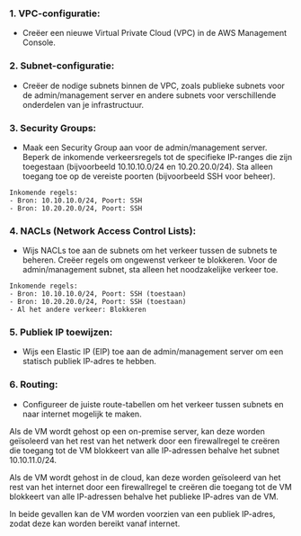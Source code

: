 
### 1. **VPC-configuratie:**
   - Creëer een nieuwe Virtual Private Cloud (VPC) in de AWS Management Console.

### 2. **Subnet-configuratie:**
   - Creëer de nodige subnets binnen de VPC, zoals publieke subnets voor de admin/management server en andere subnets voor verschillende onderdelen van je infrastructuur.

### 3. **Security Groups:**
   - Maak een Security Group aan voor de admin/management server. Beperk de inkomende verkeersregels tot de specifieke IP-ranges die zijn toegestaan (bijvoorbeeld 10.10.10.0/24 en 10.20.20.0/24). Sta alleen toegang toe op de vereiste poorten (bijvoorbeeld SSH voor beheer).

```plaintext
Inkomende regels:
- Bron: 10.10.10.0/24, Poort: SSH
- Bron: 10.20.20.0/24, Poort: SSH
```

### 4. **NACLs (Network Access Control Lists):**
   - Wijs NACLs toe aan de subnets om het verkeer tussen de subnets te beheren. Creëer regels om ongewenst verkeer te blokkeren. Voor de admin/management subnet, sta alleen het noodzakelijke verkeer toe.

```plaintext
Inkomende regels:
- Bron: 10.10.10.0/24, Poort: SSH (toestaan)
- Bron: 10.20.20.0/24, Poort: SSH (toestaan)
- Al het andere verkeer: Blokkeren
```

### 5. **Publiek IP toewijzen:**
   - Wijs een Elastic IP (EIP) toe aan de admin/management server om een statisch publiek IP-adres te hebben.

### 6. **Routing:**
   - Configureer de juiste route-tabellen om het verkeer tussen subnets en naar internet mogelijk te maken.


Als de VM wordt gehost op een on-premise server, kan deze worden geïsoleerd van het rest van het netwerk door een firewallregel te creëren die toegang tot de VM blokkeert van alle IP-adressen behalve het subnet 10.10.11.0/24.

Als de VM wordt gehost in de cloud, kan deze worden geïsoleerd van het rest van het internet door een firewallregel te creëren die toegang tot de VM blokkeert van alle IP-adressen behalve het publieke IP-adres van de VM.

In beide gevallen kan de VM worden voorzien van een publiek IP-adres, zodat deze kan worden bereikt vanaf internet.